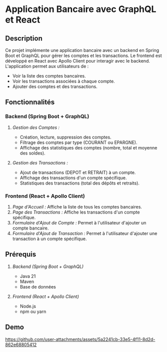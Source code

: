 
# Application Bancaire avec GraphQL et React

## Description

Ce projet implémente une application bancaire avec un backend en Spring Boot et GraphQL pour gérer les comptes et les transactions. Le frontend est développé en React avec Apollo Client pour interagir avec le backend. L'application permet aux utilisateurs de :

- Voir la liste des comptes bancaires.
- Voir les transactions associées à chaque compte.
- Ajouter des comptes et des transactions.

## Fonctionnalités

### Backend (Spring Boot + GraphQL)

1. *Gestion des Comptes :*
   - Création, lecture, suppression des comptes.
   - Filtrage des comptes par type (COURANT ou EPARGNE).
   - Affichage des statistiques des comptes (nombre, total et moyenne des soldes).

2. *Gestion des Transactions :*
   - Ajout de transactions (DEPOT et RETRAIT) à un compte.
   - Affichage des transactions d'un compte spécifique.
   - Statistiques des transactions (total des dépôts et retraits).

### Frontend (React + Apollo Client)

1. *Page d'Accueil :* Affiche la liste de tous les comptes bancaires.
2. *Page des Transactions :* Affiche les transactions d'un compte spécifique.
3. *Formulaire d'Ajout de Compte :* Permet à l'utilisateur d'ajouter un compte bancaire.
4. *Formulaire d'Ajout de Transaction :* Permet à l'utilisateur d'ajouter une transaction à un compte spécifique.

## Prérequis

1. *Backend (Spring Boot + GraphQL)*
   - Java 21
   - Maven
   - Base de données 

2. *Frontend (React + Apollo Client)*
   - Node.js 
   - npm ou yarn

## Demo


https://github.com/user-attachments/assets/5a2241cb-33e5-4f11-8d2d-862e68805412

